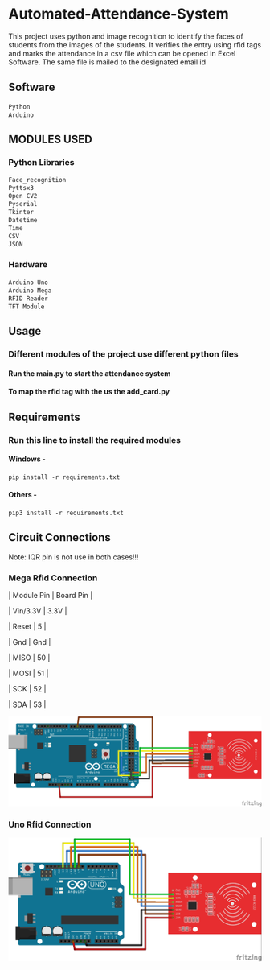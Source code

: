 # Automated-Attendance-System

This project uses python and image recognition to identify the faces of students from the images of the students. It verifies the entry using rfid tags and marks the attendance in a csv file which can be opened in Excel Software. The same file is mailed to the designated email id

## Software

    Python
    Arduino

## MODULES USED

### Python Libraries

    Face_recognition
    Pyttsx3
    Open CV2
    Pyserial
    Tkinter
    Datetime
    Time
    CSV
    JSON

### Hardware

    Arduino Uno
    Arduino Mega
    RFID Reader
    TFT Module

## Usage

### Different modules of the project use different python files  

#### Run the main.py to start the attendance system

#### To map the rfid tag with the us the add_card.py

## Requirements

### Run this line to install the required modules

#### Windows -

    pip install -r requirements.txt

#### Others -

    pip3 install -r requirements.txt

## Circuit Connections

Note: IQR pin is not use in both cases!!!

### Mega Rfid Connection

| Module Pin | Board Pin |

|  Vin/3.3V  |    3.3V   |

|   Reset    |     5     |

|    Gnd     |    Gnd    |

|   MISO     |    50     |

|   MOSI     |    51     |

|    SCK     |    52     |

|    SDA     |    53     |

![Mega](<https://github.com/shabesa/Automated-Attendance-System/blob/main/circuit/rfid_mega.jpg?raw=true>)

### Uno Rfid Connection

![Uno](<https://github.com/shabesa/Automated-Attendance-System/blob/main/circuit/rfid_uno.jpg?raw=true>)

